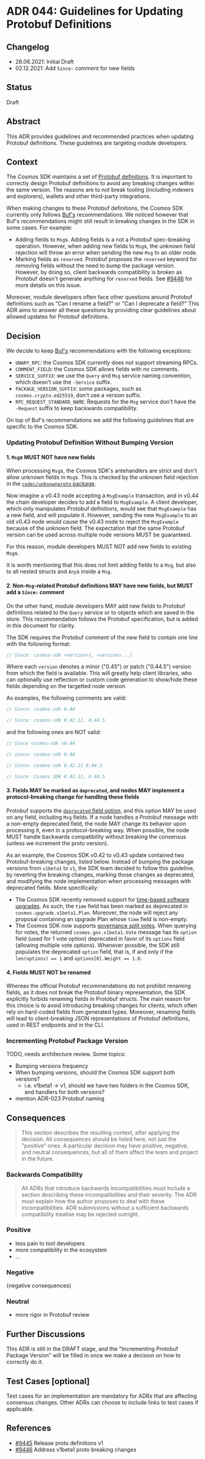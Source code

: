 # ADR 044: Guidelines for Updating Protobuf Definitions

## Changelog

- 28.06.2021: Initial Draft
- 02.12.2021: Add `Since:` comment for new fields

## Status

Draft

## Abstract

This ADR provides guidelines and recommended practices when updating Protobuf definitions. These guidelines are targeting module developers.

## Context

The Cosmos SDK maintains a set of [Protobuf definitions](https://github.com/cosmos/cosmos-sdk/tree/master/proto/cosmos). It is important to correctly design Protobuf definitions to avoid any breaking changes within the same version. The reasons are to not break tooling (including indexers and explorers), wallets and other third-party integrations.

When making changes to these Protobuf definitions, the Cosmos SDK currently only follows [Buf's](https://docs.buf.build/) recommendations. We noticed however that Buf's recommendations might still result in breaking changes in the SDK in some cases. For example:

- Adding fields to `Msg`s. Adding fields is a not a Protobuf spec-breaking operation. However, when adding new fields to `Msg`s, the unknown field rejection will throw an error when sending the new `Msg` to an older node.
- Marking fields as `reserved`. Protobuf proposes the `reserved` keyword for removing fields without the need to bump the package version. However, by doing so, client backwards compatibility is broken as Protobuf doesn't generate anything for `reserved` fields. See [#9446](https://github.com/cosmos/cosmos-sdk/issues/9446) for more details on this issue.

Moreover, module developers often face other questions around Protobuf definitions such as "Can I rename a field?" or "Can I deprecate a field?" This ADR aims to answer all these questions by providing clear guidelines about allowed updates for Protobuf definitions.

## Decision

We decide to keep [Buf's](https://docs.buf.build/) recommendations with the following exceptions:

- `UNARY_RPC`: the Cosmos SDK currently does not support streaming RPCs.
- `COMMENT_FIELD`: the Cosmos SDK allows fields with no comments.
- `SERVICE_SUFFIX`: we use the `Query` and `Msg` service naming convention, which doesn't use the `-Service` suffix.
- `PACKAGE_VERSION_SUFFIX`: some packages, such as `cosmos.crypto.ed25519`, don't use a version suffix.
- `RPC_REQUEST_STANDARD_NAME`: Requests for the `Msg` service don't have the `-Request` suffix to keep backwards compatibility.

On top of Buf's recommendations we add the following guidelines that are specific to the Cosmos SDK.

### Updating Protobuf Definition Without Bumping Version

#### 1. `Msg`s MUST NOT have new fields

When processing `Msg`s, the Cosmos SDK's antehandlers are strict and don't allow unknown fields in `Msg`s. This is checked by the unknown field rejection in the [`codec/unknownproto` package](https://github.com/cosmos/cosmos-sdk/blob/master/codec/unknownproto).

Now imagine a v0.43 node accepting a `MsgExample` transaction, and in v0.44 the chain developer decides to add a field to `MsgExample`. A client developer, which only manipulates Protobuf definitions, would see that `MsgExample` has a new field, and will populate it. However, sending the new `MsgExample` to an old v0.43 node would cause the v0.43 node to reject the `MsgExample` because of the unknown field. The expectation that the same Protobuf version can be used across multiple node versions MUST be guaranteed.

For this reason, module developers MUST NOT add new fields to existing `Msg`s.

It is worth mentioning that this does not limit adding fields to a `Msg`, but also to all nested structs and `Any`s inside a `Msg`.

#### 2. Non-`Msg`-related Protobuf definitions MAY have new fields, but MUST add a `Since:` comment

On the other hand, module developers MAY add new fields to Protobuf definitions related to the `Query` service or to objects which are saved in the store. This recommendation follows the Protobuf specification, but is added in this document for clarity.

The SDK requires the Protobuf comment of the new field to contain one line with the following format:

```protobuf
// Since: cosmos-sdk <version>{, <version>...}
```

Where each `version` denotes a minor ("0.45") or patch ("0.44.5") version from which the field is available. This will greatly help client libraries, who can optionally use reflection or custom code generation to show/hide these fields depending on the targetted node version.

As examples, the following comments are valid:

```protobuf
// Since: cosmos-sdk 0.44

// Since: cosmos-sdk 0.42.11, 0.44.5
```

and the following ones are NOT valid:

```protobuf
// Since cosmos-sdk v0.44

// since: cosmos-sdk 0.44

// Since: cosmos-sdk 0.42.11 0.44.5

// Since: Cosmos SDK 0.42.11, 0.44.5
```

#### 3. Fields MAY be marked as `deprecated`, and nodes MAY implement a protocol-breaking change for handling these fields

Protobuf supports the [`deprecated` field option](https://developers.google.com/protocol-buffers/docs/proto#options), and this option MAY be used on any field, including `Msg` fields. If a node handles a Protobuf message with a non-empty deprecated field, the node MAY change its behavior upon processing it, even in a protocol-breaking way. When possible, the node MUST handle backwards compatibility without breaking the consensus (unless we increment the proto version).

As an example, the Cosmos SDK v0.42 to v0.43 update contained two Protobuf-breaking changes, listed below. Instead of bumping the package versions from `v1beta1` to `v1`, the SDK team decided to follow this guideline, by reverting the breaking changes, marking those changes as deprecated, and modifying the node implementation when processing messages with deprecated fields. More specifically:

- The Cosmos SDK recently removed support for [time-based software upgrades](https://github.com/cosmos/cosmos-sdk/pull/8849). As such, the `time` field has been marked as deprecated in `cosmos.upgrade.v1beta1.Plan`. Moreover, the node will reject any proposal containing an upgrade Plan whose `time` field is non-empty.
- The Cosmos SDK now supports [governance split votes](./adr-037-gov-split-vote.md). When querying for votes, the returned `cosmos.gov.v1beta1.Vote` message has its `option` field (used for 1 vote option) deprecated in favor of its `options` field (allowing multiple vote options). Whenever possible, the SDK still populates the deprecated `option` field, that is, if and only if the `len(options) == 1` and `options[0].Weight == 1.0`.

#### 4. Fields MUST NOT be renamed

Whereas the official Protobuf recommendations do not prohibit renaming fields, as it does not break the Protobuf binary representation, the SDK explicitly forbids renaming fields in Protobuf structs. The main reason for this choice is to avoid introducing breaking changes for clients, which often rely on hard-coded fields from generated types. Moreover, renaming fields will lead to client-breaking JSON representations of Protobuf definitions, used in REST endpoints and in the CLI.

### Incrementing Protobuf Package Version

TODO, needs architecture review. Some topics:

- Bumping versions frequency
- When bumping versions, should the Cosmos SDK support both versions?
  - i.e. v1beta1 -> v1, should we have two folders in the Cosmos SDK, and handlers for both versions?
- mention ADR-023 Protobuf naming

## Consequences

> This section describes the resulting context, after applying the decision. All consequences should be listed here, not just the "positive" ones. A particular decision may have positive, negative, and neutral consequences, but all of them affect the team and project in the future.

### Backwards Compatibility

> All ADRs that introduce backwards incompatibilities must include a section describing these incompatibilities and their severity. The ADR must explain how the author proposes to deal with these incompatibilities. ADR submissions without a sufficient backwards compatibility treatise may be rejected outright.

### Positive

- less pain to tool developers
- more compatibility in the ecosystem
- ...

### Negative

{negative consequences}

### Neutral

- more rigor in Protobuf review

## Further Discussions

This ADR is still in the DRAFT stage, and the "Incrementing Protobuf Package Version" will be filled in once we make a decision on how to correctly do it.

## Test Cases [optional]

Test cases for an implementation are mandatory for ADRs that are affecting consensus changes. Other ADRs can choose to include links to test cases if applicable.

## References

- [#9445](https://github.com/cosmos/cosmos-sdk/issues/9445) Release proto definitions v1
- [#9446](https://github.com/cosmos/cosmos-sdk/issues/9446) Address v1beta1 proto breaking changes
